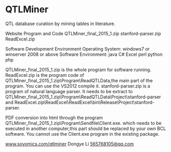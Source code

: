 # QTLMiner
QTL database curation by mining tables in literature.

Website Program and Code
QTLMiner_final_2015_1.zip
stanford-parser.zip
ReadExcel.zip
 
Software Development Environment
Operating System: windows7 or winserver 2008 or above
Software Environment: java C# Excel perl python php

QTLMiner_final_2015_1.zip is the whole program for software running.
ReadExcel.zip is the program code of QTLMiner_final_2015_1.zip\Program\ReadQTLData,the main part of the program.
You can use the VS2012 compile it.
stanford-parser.zip is a program of natural language parser.
It needs to be extract to QTLMiner_final_2015_1.zip\Program\ReadQTLData\Project\stanford-parser and
ReadExcel.zip\ReadExcel\ReadExcel\bin\Release\Project\stanford-parser.

PDF conversion into html through the program QTLMiner_final_2015_1.zip\Program\Sendfile\Client.exe.
which needs to be executed in another computer,this part should be replaced by your own BCL software. 
You cannot use the Client.exe program in the existing package.

www.soyomics.com/qtlminer
Dongye Li
565768105@qq.com
